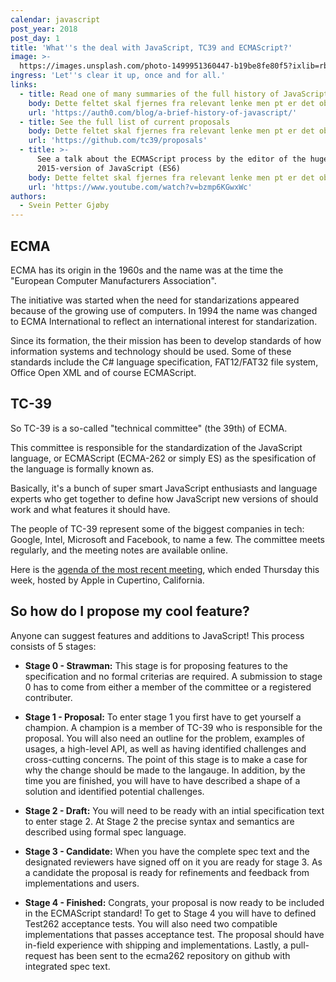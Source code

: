 ```yaml
---
calendar: javascript
post_year: 2018
post_day: 1
title: 'What''s the deal with JavaScript, TC39 and ECMAScript?'
image: >-
  https://images.unsplash.com/photo-1499951360447-b19be8fe80f5?ixlib=rb-0.3.5&ixid=eyJhcHBfaWQiOjEyMDd9&s=d1046925db0fb1f15417d71ad1676880&auto=format&fit=crop&w=2700&q=80
ingress: 'Let''s clear it up, once and for all.'
links:
  - title: Read one of many summaries of the full history of JavaScript
    body: Dette feltet skal fjernes fra relevant lenke men pt er det obligatorisk
    url: 'https://auth0.com/blog/a-brief-history-of-javascript/'
  - title: See the full list of current proposals
    body: Dette feltet skal fjernes fra relevant lenke men pt er det obligatorisk
    url: 'https://github.com/tc39/proposals'
  - title: >-
      See a talk about the ECMAScript process by the editor of the huge,
      2015-version of JavaScript (ES6)
    body: Dette feltet skal fjernes fra relevant lenke men pt er det obligatorisk
    url: 'https://www.youtube.com/watch?v=bzmp6KGwxWc'
authors:
  - Svein Petter Gjøby
---
```

## ECMA

ECMA has its origin in the 1960s and the name was at the time the "European Computer Manufacturers Association".

The initiative was started when the need for standarizations appeared because of the growing use of computers. In 1994 the name was changed to ECMA International to reflect an international interest for standarization.

Since its formation, the their mission has been to develop standards of how information systems and technology should be used. Some of these standards include the C# language specification, FAT12/FAT32 file system, Office Open XML and of course ECMAScript.

## TC-39
So TC-39 is a so-called "technical committee" (the 39th) of ECMA.

This committee is responsible for the standardization of the JavaScript language, or ECMAScript (ECMA-262 or simply ES) as the spesification of the language is formally known as.

Basically, it's a bunch of super smart JavaScript enthusiasts and language experts who get together to define how JavaScript new versions of should work and what features it should have.

The people of TC-39 represent some of the biggest companies in tech: Google, Intel, Microsoft and Facebook, to name a few.
The committee meets regularly, and the meeting notes are available online.

Here is the [agenda of the most recent meeting](https://github.com/tc39/agendas/blob/master/2018/11.md), which ended Thursday this week, hosted by Apple in Cupertino, California.

## So how do I propose my cool feature?
Anyone can suggest features and additions to JavaScript!
This process consists of 5 stages:

* **Stage 0 - Strawman:**
  This stage is for proposing features to the specification and no formal criterias are required.
  A submission to stage 0 has to come from either a member of the committee or a registered contributer.
  
* **Stage 1 - Proposal:**
  To enter stage 1 you first have to get yourself a champion. A champion is a member of TC-39 who is responsible for the proposal.
  You will also need an outline for the problem, examples of usages, a high-level API, as well as having identified challenges and cross-cutting concerns.
  The point of this stage is to make a case for why the change should be made to the langauge.
  In addition, by the time you are finished, you will have to have described a shape of a solution and identified potential challenges.
  
* **Stage 2 - Draft:**
  You will need to be ready with an intial specification text to enter stage 2.
  At Stage 2 the precise syntax and semantics are described using formal spec language.
  
* **Stage 3 - Candidate:**
  When you have the complete spec text and the designated reviewers have signed off on it you are ready for stage 3.
  As a candidate the proposal is ready for refinements and feedback from implementations and users.
  
* **Stage 4 - Finished:**
  Congrats, your proposal is now ready to be included in the ECMAScript standard!
  To get to Stage 4 you will have to defined Test262 acceptance tests.
  You will also need two compatible implementations that passes acceptance test.
  The proposal should have in-field experience with shipping and implementations.
  Lastly, a pull-request has been sent to the ecma262 repository on github with integrated spec text.
